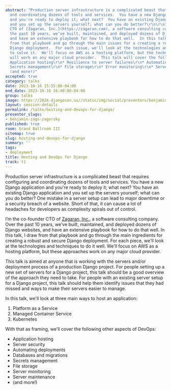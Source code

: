 ```yaml
---
abstract: "Production server infrastructure is a complicated beast that requires configuring
  and coordinating dozens of tools and services.  You have a new Django application
  and you're ready to deploy it; what next?  You have an existing Django application
  and you set up the servers yourself; what can you do better?\r\n\r\nI’m the co-founder
  CTO of [Zagaran, Inc.](https://zagaran.com), a software consulting company.  Over
  the past 10 years, we’ve built, maintained, and deployed dozens of Django websites,
  and have an extensive playbook for how to do that well.  In this talk, we'll draw
  from that playbook and go through the main issues for a creating a robust and secure
  Django deployment.  For each issue, we'll look at the technologies and techniques
  to solve it.  We'll focus on AWS as a hosting platform, but the techniques at play
  will work on any major cloud provider.  This talk will cover the following:\r\n*
  Application hosting\r\n* Resilience to server failures\r\n* Automating deployment\r\n*
  Secrets management\r\n* File storage\r\n* Error monitoring\r\n* Server maintenance\r\n*
  (and more!)"
accepted: true
category: talks
date: 2023-10-16 15:55:00-04:00
end_date: 2023-10-16 16:40:00-04:00
group: talks
image: https://2024.djangocon.us//static/img/social/presenters/benjamin-zags-zagorsky.png
layout: session-details
permalink: /talks/hosting-and-devops-for-django/
presenter_slugs:
- benjamin-zags-zagorsky
published: true
room: Grand Ballroom III
sitemap: true
slug: hosting-and-devops-for-django
summary: ''
tags:
- deployment
title: Hosting and DevOps for Django
track: t1
---
```


Production server infrastructure is a complicated beast that requires configuring and coordinating dozens of tools and services.  You have a new Django application and you're ready to deploy it; what next?  You have an existing Django application and you set up the servers yourself; what can you do better?  One mistake in a server setup can lead to major downtime or a security breach of a website.  Short of that, it can cause a lot of headaches for developers as complexity spirals out of control.

I’m the co-founder CTO of [Zagaran, Inc.](https://zagaran.com), a software consulting company.  Over the past 10 years, we’ve built, maintained, and deployed dozens of Django websites, and have an extensive playbook for how to do that well.  In this talk, I draw from that playbook and go through the main ingredients for creating a robust and secure Django deployment.  For each piece, we'll look at the technologies and techniques to do it well.  We'll focus on AWS as a hosting platform, but these approaches work on any major cloud provider.

This talk is aimed at anyone that is working with the servers and/or deployment process of a production Django project.  For people setting up a new set of servers for a Django project, this talk should be a good overview of the approach they need to take.  For people with an existing server setup for a Django project, this talk should help them identify issues that they had missed and ways to make their servers easier to manage.

In this talk, we'll look at three main ways to host an application:
1. Platform as a Service
2. Managed Container Service
3. Kubernetes

With that as framing, we'll cover the following other aspects of DevOps:
* Application hosting
* Server security
* Automating deployments
* Databases and migrations
* Secrets management
* File storage
* Server monitoring
* Server maintenance
* (and more!)
